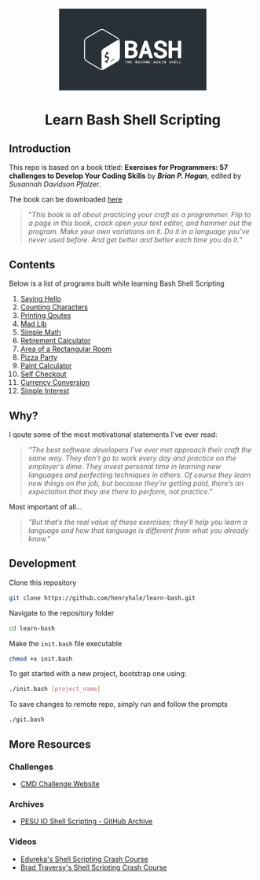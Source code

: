 <p align="center">
<img width="300" src="./bash-logo-dark.jpg" alt="Bash Logo">
</p>
<h1 align="center">Learn Bash Shell Scripting</h1>

## Introduction 

This repo is based on a book titled: **Exercises for Programmers: 57 challenges to Develop Your Coding Skills** by **_Brian P. Hogan_**, edited by _Susannah Davidson Pfalzer_.

The book can be downloaded [here](https://www.pdfdrive.com/exercises-for-programmers-57-challenges-to-develop-your-coding-skills-d182425538.html)

> "_This book is all about practicing your craft as a programmer.
>Flip to a page in this book, crack open your text editor, and
>hammer out the program. Make your own variations on it.
>Do it in a language you’ve never used before. And get better
>and better each time you do it._"

## Contents

Below is a list of programs built while learning Bash Shell Scripting

1. [Saying Hello](./01-saying-hello/)
2. [Counting Characters](./02-counting-characters/)
3. [Printing Qoutes](./03-printing-qoutes/)
4. [Mad Lib](./04-mad-lib/)
5. [Simple Math](./05-simple-math/)
6. [Retirement Calculator](./06-retirement-calculator/)
7. [Area of a Rectangular Room](./07-area-of-a-rectangular-room/)
8. [Pizza Party](./08-pizza-party/)
9. [Paint Calculator](./09-paint-calculator/)
10. [Self Checkout](./10-self-checkout/)
11. [Currency Conversion](./11-currency-conversion/)
12. [Simple Interest](./12-simple-interest/)

## Why?

I qoute some of the most motivational statements I've ever read:

> _"The best software developers I’ve ever met approach their
>craft the same way. They don’t go to work every day and
>practice on the employer’s dime. They invest personal time
>in learning new languages and perfecting techniques in
>others. Of course they learn new things on the job, but
>because they’re getting paid, there’s an expectation that they
>are there to perform, not practice."_

Most important of all...

>_"But that’s the real value of these
>exercises; they’ll help you learn a language and how that
>language is different from what you already know."_

## Development

Clone this repository

```sh
git clone https://github.com/henryhale/learn-bash.git
```

Navigate to the repository folder

```sh
cd learn-bash
```

Make the `init.bash` file executable

```sh
chmod +x init.bash
```

To get started with a new project, bootstrap one using:

```sh
./init.bash [project_name]
```

To save changes to remote repo, simply run and follow the prompts

```sh
./git.bash
```

## More Resources

### Challenges

- [CMD Challenge Website](https://cmdchallenge.com/)

### Archives
- [PESU IO Shell Scripting - GitHub Archive](https://github.com/Gituser143/PESU-IO-Shell-Scripting)

### Videos

- [Edureka's Shell Scripting Crash Course](https://www.youtube.com/watch?v=GtovwKDemnI)
- [Brad Traversy's Shell Scripting Crash Course](https://www.youtube.com/watch?v=v-F3YLd6oMw)

